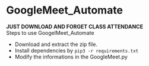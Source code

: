 # GoogleMeet_Automate
**JUST DOWNLOAD AND FORGET CLASS ATTENDANCE**
<br>
Steps to use GoogelMeet_Automate<br>
- Download and extract the zip file.
- Install dependencies by `pip3 -r requirements.txt`
- Modify the informations in the GoogleMeet.py
